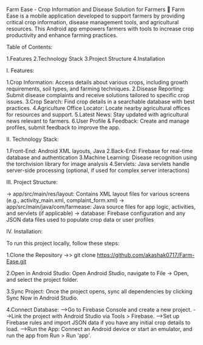 Farm Ease - Crop Information and Disease Solution for Farmers 🌾
Farm Ease is a mobile application developed to support farmers by providing critical crop information, disease management tools, and agricultural resources. This Android app empowers farmers with tools to increase crop productivity and enhance farming practices.

Table of Contents:

  1.Features
  2.Technology Stack
  3.Project Structure
  4.Installation

I. Features:

1.Crop Information: Access details about various crops, including growth requirements, soil types, and farming techniques.
2.Disease Reporting: Submit disease complaints and receive solutions tailored to specific crop issues.
3.Crop Search: Find crop details in a searchable database with best practices.
4.Agriculture Office Locator: Locate nearby agricultural offices for resources and support.
5.Latest News: Stay updated with agricultural news relevant to farmers.
6.User Profile & Feedback: Create and manage profiles, submit feedback to improve the app.

II. Technology Stack:

1.Front-End: Android XML layouts, Java
2.Back-End: Firebase for real-time database and authentication
3.Machine Learning: Disease recognition using the torchvision library for image analysis
4.Servlets: Java servlets handle server-side processing (optional, if used for complex server interactions)

III. Project Structure:

-> app/src/main/res/layout: Contains XML layout files for various screens (e.g., activity_main.xml, complaint_form.xml)
-> app/src/main/java/com/farmease: Java source files for app logic, activities, and servlets (if applicable)
-> database: Firebase configuration and any JSON data files used to populate crop data or user profiles

IV. Installation:

To run this project locally, follow these steps:

1.Clone the Repository
  ->> git clone https://github.com/akashak0717/Farm-Ease.git

2.Open in Android Studio: Open Android Studio, navigate to File -> Open, and select the project folder.

3.Sync Project: Once the project opens, sync all dependencies by clicking Sync Now in Android Studio.

4.Connect Database:
  -->Go to Firebase Console and create a new project.
  -->Link the project with Android Studio via Tools > Firebase.
  -->Set up Firebase rules and import JSON data if you have any initial crop details to load.
  -->Run the App: Connect an Android device or start an emulator, and run the app from Run > Run 'app'.
